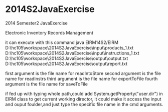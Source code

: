 2014S2JavaExercise
==================

2014 Semester2 JavaExercise

Electronic Inventory Records Management

it can execute with this command
java EIRM14S2/EIRM D:\hc105\workspace\2014S2JavaExercise\input\products_1.txt D:\hc105\workspace\2014S2JavaExercise\input\instructions_1.txt
D:\hc105\workspace\2014S2JavaExercise\output\output.txt D:\hc105\workspace\2014S2JavaExercise\output\report.txt

first argument is the file name for readIntoStore
second argument is the file name for readInstrs
third argument is the file name for exportToFile
fourth argument is the file name for saveToFile

if fed up with typing whole path,could add System.getProperty("user.dir") in EIRM class to get current working director,
it could make it access the input and ouput foulder,and just type the specific file name in the cmd arguments.

